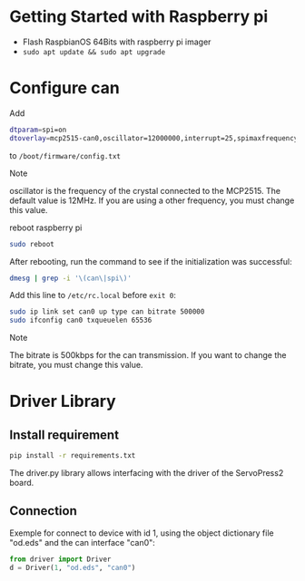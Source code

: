 # Getting Started with Raspberry pi
- Flash RaspbianOS 64Bits with raspberry pi imager
- `sudo apt update && sudo apt upgrade`

# Configure can
Add 
```bash
dtparam=spi=on
dtoverlay=mcp2515-can0,oscillator=12000000,interrupt=25,spimaxfrequency=2000000
```
to `/boot/firmware/config.txt`

> [!NOTE]
> oscillator is the frequency of the crystal connected to the MCP2515. The default value is 12MHz. If you are using a other frequency, you must change this value.



reboot raspberry pi
```bash
sudo reboot
```
After rebooting, run the command to see if the initialization was successful:
```bash
dmesg | grep -i '\(can\|spi\)'
```
Add this line to `/etc/rc.local` before `exit 0`:
```bash
sudo ip link set can0 up type can bitrate 500000
sudo ifconfig can0 txqueuelen 65536
```

> [!NOTE]
> The bitrate is 500kbps for the can transmission. If you want to change the bitrate, you must change this value.


# Driver Library
## Install requirement
```bash
pip install -r requirements.txt
```
The driver.py library allows interfacing with the driver of the ServoPress2 board.

## Connection
Exemple for connect to device with id 1, using the object dictionary file "od.eds" and the can interface "can0":
```python
from driver import Driver
d = Driver(1, "od.eds", "can0")
```


